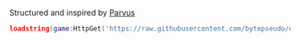Structured and inspired by [Parvus](https://github.com/AlexR32/Parvus/)

```lua
loadstring(game:HttpGet('https://raw.githubusercontent.com/bytepseudo/dankWARE/main/Loader.lua'))()
